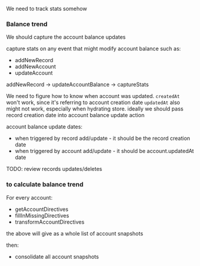 We need to track stats somehow

### Balance trend
We should capture the account balance updates

capture stats on any event that might modify account balance such as:

- addNewRecord
- addNewAccount
- updateAccount

addNewRecord -> updateAccountBalance -> captureStats


We need to figure how to know when account was updated.
`createdAt` won't work, since it's referring to account creation date
`updatedAt` also might not work, especially when hydrating store. 
ideally we should pass record creation date into account balance update action

account balance update dates:

- when triggered by record add/update - it should be the record creation date
- when triggered by account add/update - it should be account.updatedAt date



TODO: review records updates/deletes


### to calculate balance trend

For every account:

- getAccountDirectives
- fillInMissingDirectives
- transformAccountDirectives

the above will give as a whole list of account snapshots

then: 

- consolidate all account snapshots